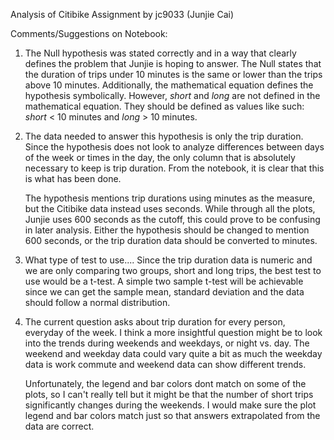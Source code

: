 Analysis of Citibike Assignment by jc9033 (Junjie Cai)


Comments/Suggestions on Notebook:

   1. The Null hypothesis was stated correctly and in a way that clearly defines the problem that Junjie is hoping to answer. The Null states that the duration of trips under 10 minutes is the same or lower than the trips above 10 minutes. Additionally, the mathematical equation defines the hypothesis symbolically. However, *short* and *long* are not defined in the mathematical equation. They should be defined as values like such: *short* < 10 minutes and *long* > 10 minutes.

   2. The data needed to answer this hypothesis is only the trip duration. Since the hypothesis does not look to analyze differences between days of the week or times in the day, the only column that is absolutely necessary to keep is trip duration. From the notebook, it is clear that this is what has been done. 

       The hypothesis mentions trip durations using minutes as the measure, but the Citibike data instead uses seconds. While through all the plots, Junjie uses 600 seconds as the cutoff, this could prove to be confusing in later analysis. Either the hypothesis should be changed to mention 600 seconds, or the trip duration data should be converted to minutes. 

   3. What type of test to use....
	Since the trip duration data is numeric and we are only comparing two groups, short and long trips, the best test to use would be a t-test. A simple two sample t-test will be achievable since we can get the sample mean, standard deviation and the data should follow a normal distribution. 

   4. The current question asks about trip duration for every person, everyday of the week. I think a more insightful question might be to look into the trends during weekends and weekdays, or night vs. day. The weekend and weekday data could vary quite a bit as much the weekday data is work commute and weekend data can show different trends. 
	
      Unfortunately, the legend and bar colors dont match on some of the plots, so I can't really tell but it might be that the number of short trips significantly changes during the weekends. I would make sure the plot legend and bar colors match just so that answers extrapolated from the data are correct.


